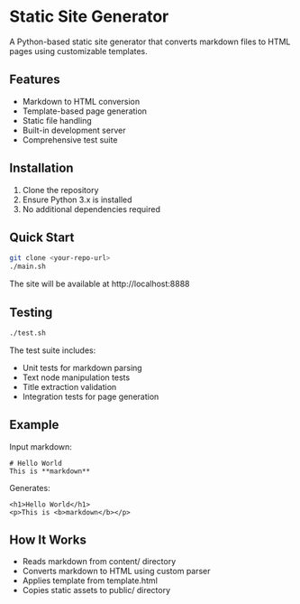 # Static Site Generator

A Python-based static site generator that converts markdown files to HTML pages using customizable templates.

## Features
* Markdown to HTML conversion
* Template-based page generation
* Static file handling
* Built-in development server
* Comprehensive test suite

## Installation
1. Clone the repository
2. Ensure Python 3.x is installed
3. No additional dependencies required

## Quick Start
```bash
git clone <your-repo-url>
./main.sh
```

The site will be available at http://localhost:8888

## Testing
```bash
./test.sh
```

The test suite includes:

* Unit tests for markdown parsing
* Text node manipulation tests
* Title extraction validation
* Integration tests for page generation

## Example

Input markdown:

```
# Hello World
This is **markdown**
```

Generates:

```
<h1>Hello World</h1>
<p>This is <b>markdown</b></p>
```

## How It Works

* Reads markdown from content/ directory
* Converts markdown to HTML using custom parser
* Applies template from template.html
* Copies static assets to public/ directory
